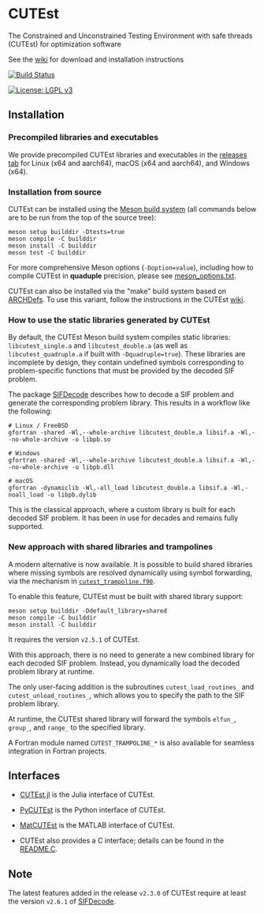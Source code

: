 # CUTEst
The Constrained and Unconstrained Testing Environment with safe threads (CUTEst) for optimization software

See the [wiki](https://github.com/ralna/CUTEst/wiki) for download and installation instructions

[![Build Status](https://img.shields.io/github/actions/workflow/status/ralna/CUTEst/ci.yml?branch=master)](https://github.com/ralna/CUTEst/actions/workflows/ci.yml)

[![License: LGPL v3](https://img.shields.io/badge/License-LGPL%20v3-blue.svg)](https://www.gnu.org/licenses/lgpl-3.0)

## Installation

### Precompiled libraries and executables

We provide precompiled CUTEst libraries and executables in the [releases tab](https://github.com/ralna/galahad/releases/latest/) for Linux (x64 and aarch64), macOS (x64 and aarch64), and Windows (x64).

### Installation from source

CUTEst can be installed using the [Meson build system](https://mesonbuild.com) (all commands below are to be run from the top of the source tree):

```shell
meson setup builddir -Dtests=true
meson compile -C builddir
meson install -C builddir
meson test -C builddir
```

For more comprehensive Meson options (`-Doption=value`), including how to compile CUTEst in **quaduple** precision, please see [meson_options.txt](https://raw.githubusercontent.com/ralna/CUTEst/refs/heads/master/meson_options.txt).

CUTEst can also be installed via the "make" build system based on [ARCHDefs](https://github.com/ralna/ARCHDefs).
To use this variant, follow the instructions in the CUTEst [wiki](https://github.com/ralna/CUTEst/wiki).

### How to use the static libraries generated by CUTEst

By default, the CUTEst Meson build system compiles static libraries: `libcutest_single.a` and `libcutest_double.a` (as well as `libcutest_quadruple.a` if built with `-Dquadruple=true`).
These libraries are incomplete by design, they contain undefined symbols corresponding to problem-specific functions that must be provided by the decoded SIF problem.

The package [SIFDecode](https://github.com/ralna/SIFDecode) describes how to decode a SIF problem and generate the corresponding problem library.
This results in a workflow like the following:
```shell
# Linux / FreeBSD
gfortran -shared -Wl,--whole-archive libcutest_double.a libsif.a -Wl,--no-whole-archive -o libpb.so

# Windows
gfortran -shared -Wl,--whole-archive libcutest_double.a libsif.a -Wl,--no-whole-archive -o libpb.dll

# macOS
gfortran -dynamiclib -Wl,-all_load libcutest_double.a libsif.a -Wl,-noall_load -o libpb.dylib
```

This is the classical approach, where a custom library is built for each decoded SIF problem.
It has been in use for decades and remains fully supported.

### New approach with shared libraries and trampolines

A modern alternative is now available.
It is possible to build shared libraries where missing symbols are resolved dynamically using symbol forwarding, via the mechanism in [`cutest_trampoline.f90`](https://github.com/ralna/CUTEst/blob/master/src/tools/cutest_trampoline.f90).

To enable this feature, CUTEst must be built with shared library support:
```shell
meson setup builddir -Ddefault_library=shared
meson compile -C builddir
meson install -C builddir
```
It requires the version `v2.5.1` of CUTEst.

With this approach, there is no need to generate a new combined library for each decoded SIF problem.
Instead, you dynamically load the decoded problem library at runtime.

The only user-facing addition is the subroutines `cutest_load_routines_` and `cutest_unload_routines_`,
which allows you to specify the path to the SIF problem library.

At runtime, the CUTEst shared library will forward the symbols `elfun_`, `group_`, and `range_` to the specified library.

A Fortran module named `CUTEST_TRAMPOLINE_*` is also available for seamless integration in Fortran projects.

## Interfaces

- [CUTEst.jl](https://github.com/JuliaSmoothOptimizers/CUTEst.jl) is the Julia interface of CUTEst.

- [PyCUTEst](https://github.com/jfowkes/pycutest) is the Python interface of CUTEst.

- [MatCUTEst](https://github.com/matcutest/matcutest) is the MATLAB interface of CUTEst.

- CUTEst also provides a C interface; details can be found in the [README.C](https://raw.githubusercontent.com/ralna/CUTEst/refs/heads/master/doc/README.C).

## Note

The latest features added in the release `v2.3.0` of CUTEst require at least the version `v2.6.1` of [SIFDecode](https://github.com/ralna/SIFDecode).
